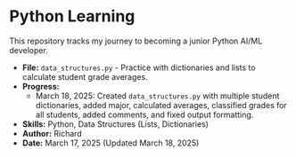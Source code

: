 # Python Learning
This repository tracks my journey to becoming a junior Python AI/ML developer.
- **File:** `data_structures.py` - Practice with dictionaries and lists to calculate student grade averages.
- **Progress:** 
  - March 18, 2025: Created `data_structures.py` with multiple student dictionaries, added major, calculated averages, classified grades for all students, added comments, and fixed output formatting.
- **Skills:** Python, Data Structures (Lists, Dictionaries)
- **Author:** Richard
- **Date:** March 17, 2025 (Updated March 18, 2025)